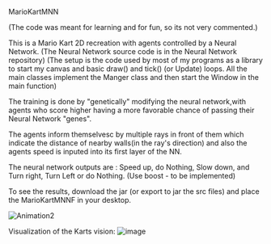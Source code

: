 
MarioKartMNN

(The code was meant for learning and for fun, so its not very commented.)

This is a Mario Kart 2D recreation with agents controlled by a Neural Network. (The Neural Network source code is in the Neural Network repository)
(The setup is the code used by most of my programs as a library to start my canvas and basic draw() and tick() (or Update) loops. All the main classes implement the Manger class and then start the Window in the main function)

The training is done by "genetically" modifying the neural network,with agents who score higher having a more favorable chance of passing their Neural Network "genes".

The agents inform themselvesc by multiple rays in front of them which indicate the distance of nearby walls(in the ray's direction) and also the agents speed is inputed into its first layer of the NN.

The neural network outputs are : Speed up, do Nothing, Slow down, and Turn right, Turn Left or do Nothing. (Use boost - to be implemented)

To see the results, download the jar (or export to jar the src files) and place the MarioKartMNNF in your desktop.

![Animation2](https://user-images.githubusercontent.com/86021222/152413801-7f88d220-f123-4b84-97f1-4e12577c022b.gif)

Visualization of the Karts vision:
![image](https://user-images.githubusercontent.com/86021222/152409423-2bbcf351-ba41-4d91-a9ba-762e1519f2b3.png)

